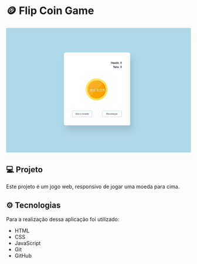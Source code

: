 # 🪙 Flip Coin Game
<img src="./assets/thumbnail.png">

## 💻 Projeto
Este projeto é um jogo web, responsivo de jogar uma moeda para cima.

## ⚙️ Tecnologias
Para a realização dessa aplicação foi utilizado:
- HTML
- CSS
- JavaScript
- Git 
- GitHub